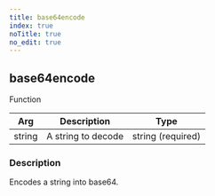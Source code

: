 ```yaml
---
title: base64encode
index: true
noTitle: true
no_edit: true
---
```




<div class="vql_item"></div>


## base64encode
<span class='vql_type pull-right page-header'>Function</span>



<div class="vqlargs"></div>

Arg | Description | Type
----|-------------|-----
string|A string to decode|string (required)

### Description

Encodes a string into base64.

